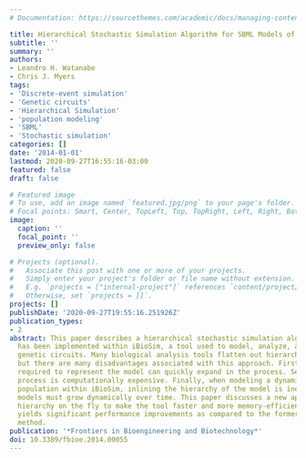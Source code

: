 ```yaml
---
# Documentation: https://sourcethemes.com/academic/docs/managing-content/

title: Hierarchical Stochastic Simulation Algorithm for SBML Models of Genetic Circuits
subtitle: ''
summary: ''
authors:
- Leandro H. Watanabe
- Chris J. Myers
tags:
- 'Discrete-event simulation'
- 'Genetic circuits'
- 'Hierarchical Simulation'
- 'population modeling'
- 'SBML'
- 'Stochastic simulation'
categories: []
date: '2014-01-01'
lastmod: 2020-09-27T16:55:16-03:00
featured: false
draft: false

# Featured image
# To use, add an image named `featured.jpg/png` to your page's folder.
# Focal points: Smart, Center, TopLeft, Top, TopRight, Left, Right, BottomLeft, Bottom, BottomRight.
image:
  caption: ''
  focal_point: ''
  preview_only: false

# Projects (optional).
#   Associate this post with one or more of your projects.
#   Simply enter your project's folder or file name without extension.
#   E.g. `projects = ["internal-project"]` references `content/project/deep-learning/index.md`.
#   Otherwise, set `projects = []`.
projects: []
publishDate: '2020-09-27T19:55:16.251926Z'
publication_types:
- 2
abstract: This paper describes a hierarchical stochastic simulation algorithm which
  has been implemented within iBioSim, a tool used to model, analyze, and visualize
  genetic circuits. Many biological analysis tools flatten out hierarchy before simulation,
  but there are many disadvantages associated with this approach. First, the memory
  required to represent the model can quickly expand in the process. Second, the flattening
  process is computationally expensive. Finally, when modeling a dynamic cellular
  population within iBioSim, inlining the hierarchy of the model is inefficient since
  models must grow dynamically over time. This paper discusses a new approach to handle
  hierarchy on the fly to make the tool faster and more memory-efficient. This approach
  yields significant performance improvements as compared to the former flat analysis
  method.
publication: '*Frontiers in Bioengineering and Biotechnology*'
doi: 10.3389/fbioe.2014.00055
---
```

